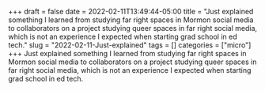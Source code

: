 +++draft = falsedate = 2022-02-11T13:49:44-05:00title = "Just explained something I learned from studying far right spaces in Mormon social media to collaborators on a project studying queer spaces in far right social media, which is not an experience I expected when starting grad school in ed tech."slug = "2022-02-11-Just-explained"tags = []categories = ["micro"]+++Just explained something I learned from studying far right spaces in Mormon social media to collaborators on a project studying queer spaces in far right social media, which is not an experience I expected when starting grad school in ed tech.